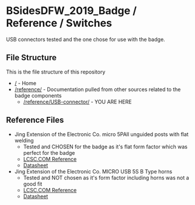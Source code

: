 # BSidesDFW_2019_Badge / Reference / Switches

USB connectors tested and the one chose for use with the badge.

## File Structure

This is the file structure of this repository

* [/](/README.md) - Home
* [/reference/](/reference/) - Documentation pulled from other sources related to the badge components
  * [/reference/USB-connector/](/reference/USB-connector/) - YOU ARE HERE

## Reference Files

* Jing Extension of the Electronic Co. micro 5PAll unguided posts with flat welding
  * Tested and CHOSEN for the badge as it's flat form factor which was perfect for the badge
  * [LCSC.COM Reference](./JEEC-LCSC-micro-5PAll-posts-are-not-guided-Flat-welding-High-temperature_C77238_lcsc.com.pdf)
  * [Datasheet](./JEEC-LCSC-micro-5PAll-posts-are-not-guided-Flat-welding-High-temperature_C77238_datasheet.pdf)
* Jing Extension of the Electronic Co. MICRO USB 5S B Type horns
  * Tested and NOT chosen as it's form factor including horns was not a good fit
  * [LCSC.COM Reference](./JEEC-LCSC-MICRO-USB-5S-B-Type-horns-High-temperature_C10418_lcsc.com.pdf)
  * [Datasheet](./JEEC-LCSC-MICRO-USB-5S-B-Type-horns-High-temperature_C10418_datasheet.pdf)

